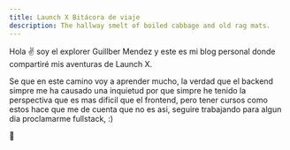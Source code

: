 ```yaml
---
title: Launch X Bitácora de viaje
description: The hallway smelt of boiled cabbage and old rag mats.
---
```


Hola ✌️  soy el explorer Guillber Mendez y este es mi blog personal donde compartiré mis aventuras de Launch X.

Se que en este camino voy a aprender mucho, la verdad que el backend simpre me ha causado una inquietud por que simpre he tenido la perspectiva que es mas dificil que el frontend, pero tener cursos como estos hace que me de cuenta que no es asi, seguire trabajando para algun dia proclamarme fullstack, :)

🚀
